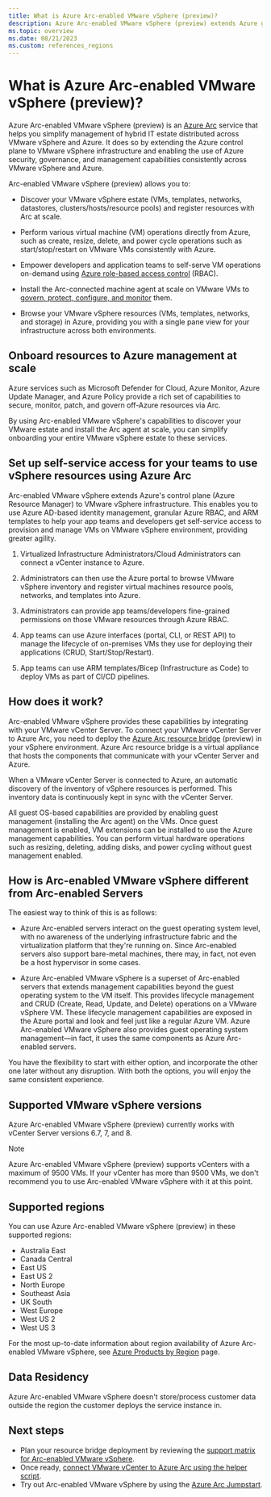 ```yaml
---
title: What is Azure Arc-enabled VMware vSphere (preview)?
description: Azure Arc-enabled VMware vSphere (preview) extends Azure governance and management capabilities to VMware vSphere infrastructure and delivers a consistent management experience across both platforms. 
ms.topic: overview
ms.date: 08/21/2023
ms.custom: references_regions
---
```


# What is Azure Arc-enabled VMware vSphere (preview)?

Azure Arc-enabled VMware vSphere (preview) is an [Azure Arc](../overview.md) service that helps you simplify management of hybrid IT estate distributed across VMware vSphere and Azure. It does so by extending the Azure control plane to VMware vSphere infrastructure and enabling the use of Azure security, governance, and management capabilities consistently across VMware vSphere and Azure. 

Arc-enabled VMware vSphere (preview) allows you to:

- Discover your VMware vSphere estate (VMs, templates, networks, datastores, clusters/hosts/resource pools) and register resources with Arc at scale. 

- Perform various virtual machine (VM) operations directly from Azure, such as create, resize, delete, and power cycle operations such as start/stop/restart on VMware VMs consistently with Azure. 

- Empower developers and application teams to self-serve VM operations on-demand using [Azure role-based access control](../../role-based-access-control/overview.md) (RBAC).

- Install the Arc-connected machine agent at scale on VMware VMs to [govern, protect, configure, and monitor](../servers/overview.md#supported-cloud-operations) them.

- Browse your VMware vSphere resources (VMs, templates, networks, and storage) in Azure, providing you with a single pane view for your infrastructure across both environments.

## Onboard resources to Azure management at scale

Azure services such as Microsoft Defender for Cloud, Azure Monitor, Azure Update Manager, and Azure Policy provide a rich set of capabilities to secure, monitor, patch, and govern off-Azure resources via Arc. 

By using Arc-enabled VMware vSphere's capabilities to discover your VMware estate and install the Arc agent at scale, you can simplify onboarding your entire VMware vSphere estate to these services. 

## Set up self-service access for your teams to use vSphere resources using Azure Arc

Arc-enabled VMware vSphere extends Azure's control plane (Azure Resource Manager) to VMware vSphere infrastructure. This enables you to use Azure AD-based identity management, granular Azure RBAC, and ARM templates to help your app teams and developers get self-service access to provision and manage VMs on VMware vSphere environment, providing greater agility. 

1. Virtualized Infrastructure Administrators/Cloud Administrators can connect a vCenter instance to Azure. 

2. Administrators can then use the Azure portal to browse VMware vSphere inventory and register virtual machines resource pools, networks, and templates into Azure. 

3. Administrators can provide app teams/developers fine-grained permissions on those VMware resources through Azure RBAC.

4. App teams can use Azure interfaces (portal, CLI, or REST API) to manage the lifecycle of on-premises VMs they use for deploying their applications (CRUD, Start/Stop/Restart).

5. App teams can use ARM templates/Bicep (Infrastructure as Code) to deploy VMs as part of CI/CD pipelines. 

## How does it work?

Arc-enabled VMware vSphere provides these capabilities by integrating with your VMware vCenter Server. To connect your VMware vCenter Server to Azure Arc, you need to deploy the [Azure Arc resource bridge](../resource-bridge/overview.md) (preview) in your vSphere environment. Azure Arc resource bridge is a virtual appliance that hosts the components that communicate with your vCenter Server and Azure. 

When a VMware vCenter Server is connected to Azure, an automatic discovery of the inventory of vSphere resources is performed. This inventory data is continuously kept in sync with the vCenter Server. 

All guest OS-based capabilities are provided by enabling guest management (installing the Arc agent) on the VMs. Once guest management is enabled, VM extensions can be installed to use the Azure management capabilities. You can perform virtual hardware operations such as resizing, deleting, adding disks, and power cycling without guest management enabled. 

## How is Arc-enabled VMware vSphere different from Arc-enabled Servers

The easiest way to think of this is as follows:

- Azure Arc-enabled servers interact on the guest operating system level, with no awareness of the underlying infrastructure fabric and the virtualization platform that they're running on. Since Arc-enabled servers also support bare-metal machines, there may, in fact, not even be a host hypervisor in some cases.

- Azure Arc-enabled VMware vSphere is a superset of Arc-enabled servers that extends management capabilities beyond the guest operating system to the VM itself. This provides lifecycle management and CRUD (Create, Read, Update, and Delete) operations on a VMware vSphere VM. These lifecycle management capabilities are exposed in the Azure portal and look and feel just like a regular Azure VM. Azure Arc-enabled VMware vSphere also provides guest operating system management—in fact, it uses the same components as Azure Arc-enabled servers. 

You have the flexibility to start with either option, and incorporate the other one later without any disruption. With both the options, you will enjoy the same consistent experience.


## Supported VMware vSphere versions

Azure Arc-enabled VMware vSphere (preview) currently works with vCenter Server versions 6.7, 7, and 8. 
> [!NOTE]
> Azure Arc-enabled VMware vSphere  (preview) supports vCenters with a maximum of 9500 VMs. If your vCenter has more than 9500 VMs, we don't recommend you to use Arc-enabled VMware vSphere with it at this point.

## Supported regions

You can use Azure Arc-enabled VMware vSphere (preview) in these supported regions:
- Australia East
- Canada Central
- East US
- East US 2
- North Europe
- Southeast Asia
- UK South
- West Europe
- West US 2
- West US 3

For the most up-to-date information about region availability of Azure Arc-enabled VMware vSphere, see [Azure Products by Region](https://azure.microsoft.com/explore/global-infrastructure/products-by-region/?products=azure-arc&regions=all) page.


## Data Residency

Azure Arc-enabled VMware vSphere doesn't store/process customer data outside the region the customer deploys the service instance in.  

## Next steps

- Plan your resource bridge deployment by reviewing the [support matrix for Arc-enabled VMware vSphere](support-matrix-for-arc-enabled-vmware-vsphere.md).
- Once ready, [connect VMware vCenter to Azure Arc using the helper script](quick-start-connect-vcenter-to-arc-using-script.md).
- Try out Arc-enabled VMware vSphere by using the [Azure Arc Jumpstart](https://azurearcjumpstart.io/azure_arc_jumpstart/azure_arc_vsphere/).
